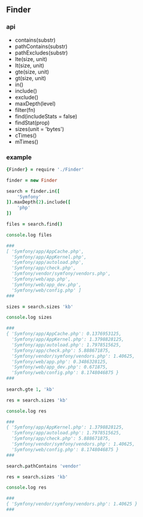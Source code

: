 Finder
---------------

### api ###


*	contains(substr)
*	pathContains(substr)
*	pathExcludes(substr)
*	lte(size, unit)
*	lt(size, unit)
*	gte(size, unit)
*	gt(size, unit)
*	in()
*	include()
*	exclude()
*	maxDepth(level)
*	filter(fn)
*	find(includeStats = false)
*	findStat(prop)
*	sizes(unit = 'bytes')
*	cTimes()
*	mTimes()


### example ###

```coffeescript
{Finder} = require './Finder'

finder = new Finder

search = finder.in([
    'Symfony'
]).maxDepth(2).include([
    'php'
])

files = search.find()

console.log files

###
[ 'Symfony/app/AppCache.php',
  'Symfony/app/AppKernel.php',
  'Symfony/app/autoload.php',
  'Symfony/app/check.php',
  'Symfony/vendor/symfony/vendors.php',
  'Symfony/web/app.php',
  'Symfony/web/app_dev.php',
  'Symfony/web/config.php' ]
###

sizes = search.sizes 'kb'

console.log sizes

###
{ 'Symfony/app/AppCache.php': 0.1376953125,
  'Symfony/app/AppKernel.php': 1.3798828125,
  'Symfony/app/autoload.php': 1.7978515625,
  'Symfony/app/check.php': 5.888671875,
  'Symfony/vendor/symfony/vendors.php': 1.40625,
  'Symfony/web/app.php': 0.3486328125,
  'Symfony/web/app_dev.php': 0.671875,
  'Symfony/web/config.php': 8.1748046875 }
###  
 
search.gte 1, 'kb'

res = search.sizes 'kb'

console.log res

###
{ 'Symfony/app/AppKernel.php': 1.3798828125,
  'Symfony/app/autoload.php': 1.7978515625,
  'Symfony/app/check.php': 5.888671875,
  'Symfony/vendor/symfony/vendors.php': 1.40625,
  'Symfony/web/config.php': 8.1748046875 }
###

search.pathContains 'vendor'

res = search.sizes 'kb'

console.log res

###
{ 'Symfony/vendor/symfony/vendors.php': 1.40625 }
###
```
